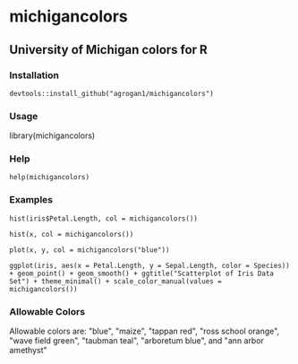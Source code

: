 # michigancolors

## University of Michigan colors for R

### Installation

`devtools::install_github("agrogan1/michigancolors")`

### Usage

library(michigancolors)

### Help

`help(michigancolors)`

### Examples

`hist(iris$Petal.Length, col = michigancolors())`

`hist(x, col = michigancolors())`

`plot(x, y, col = michigancolors("blue"))`

`ggplot(iris, aes(x = Petal.Length, y = Sepal.Length, color = Species)) + geom_point() + geom_smooth() + ggtitle("Scatterplot of Iris Data Set") + theme_minimal() + scale_color_manual(values = michigancolors())`
  
### Allowable Colors

Allowable colors are: "blue", "maize", "tappan red",
"ross school orange", "wave field green",
"taubman teal", "arboretum blue", and
"ann arbor amethyst"
